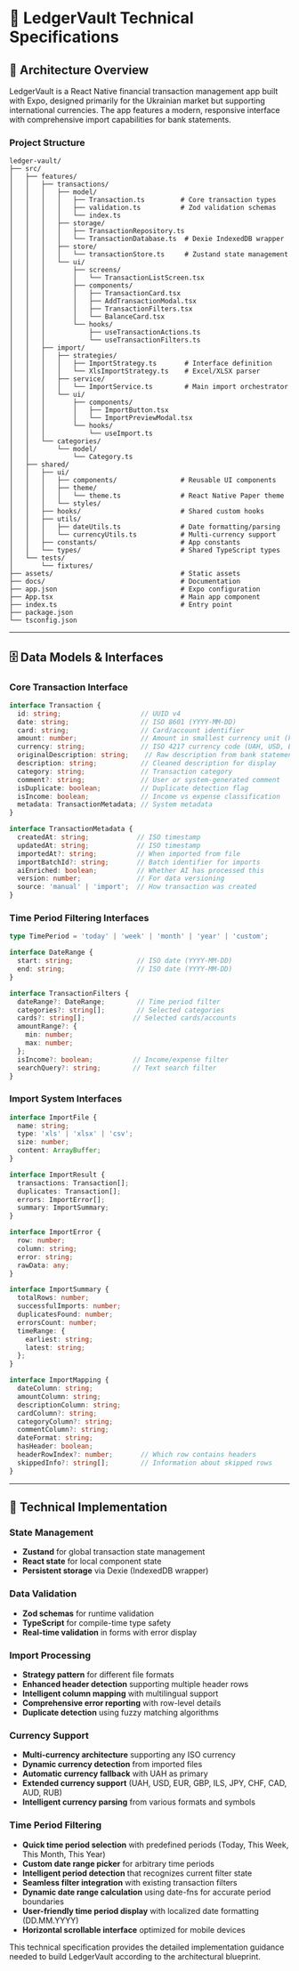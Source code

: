 # 🔧 LedgerVault Technical Specifications

## 📐 Architecture Overview

LedgerVault is a React Native financial transaction management app built with Expo, designed primarily for the Ukrainian market but supporting international currencies. The app features a modern, responsive interface with comprehensive import capabilities for bank statements.

### Project Structure
```
ledger-vault/
├── src/
│   ├── features/
│   │   ├── transactions/
│   │   │   ├── model/
│   │   │   │   ├── Transaction.ts         # Core transaction types
│   │   │   │   ├── validation.ts          # Zod validation schemas
│   │   │   │   └── index.ts
│   │   │   ├── storage/
│   │   │   │   ├── TransactionRepository.ts
│   │   │   │   └── TransactionDatabase.ts  # Dexie IndexedDB wrapper
│   │   │   ├── store/
│   │   │   │   └── transactionStore.ts     # Zustand state management
│   │   │   └── ui/
│   │   │       ├── screens/
│   │   │       │   └── TransactionListScreen.tsx
│   │   │       ├── components/
│   │   │       │   ├── TransactionCard.tsx
│   │   │       │   ├── AddTransactionModal.tsx
│   │   │       │   ├── TransactionFilters.tsx
│   │   │       │   └── BalanceCard.tsx
│   │   │       └── hooks/
│   │   │           ├── useTransactionActions.ts
│   │   │           └── useTransactionFilters.ts
│   │   ├── import/
│   │   │   ├── strategies/
│   │   │   │   ├── ImportStrategy.ts       # Interface definition
│   │   │   │   └── XlsImportStrategy.ts    # Excel/XLSX parser
│   │   │   ├── service/
│   │   │   │   └── ImportService.ts        # Main import orchestrator
│   │   │   └── ui/
│   │   │       ├── components/
│   │   │       │   ├── ImportButton.tsx
│   │   │       │   └── ImportPreviewModal.tsx
│   │   │       └── hooks/
│   │   │           └── useImport.ts
│   │   └── categories/
│   │       └── model/
│   │           └── Category.ts
│   ├── shared/
│   │   ├── ui/
│   │   │   ├── components/                # Reusable UI components
│   │   │   ├── theme/
│   │   │   │   └── theme.ts               # React Native Paper theme
│   │   │   └── styles/
│   │   ├── hooks/                         # Shared custom hooks
│   │   ├── utils/
│   │   │   ├── dateUtils.ts               # Date formatting/parsing
│   │   │   └── currencyUtils.ts           # Multi-currency support
│   │   ├── constants/                     # App constants
│   │   └── types/                         # Shared TypeScript types
│   └── tests/
│       └── fixtures/
├── assets/                                # Static assets
├── docs/                                  # Documentation
├── app.json                               # Expo configuration
├── App.tsx                                # Main app component
├── index.ts                               # Entry point
├── package.json
└── tsconfig.json
```

---

## 🗄️ Data Models & Interfaces

### Core Transaction Interface
```typescript
interface Transaction {
  id: string;                    // UUID v4
  date: string;                  // ISO 8601 (YYYY-MM-DD)
  card: string;                  // Card/account identifier
  amount: number;                // Amount in smallest currency unit (kopecks/cents)
  currency: string;              // ISO 4217 currency code (UAH, USD, EUR, etc.)
  originalDescription: string;    // Raw description from bank statement
  description: string;           // Cleaned description for display
  category: string;              // Transaction category
  comment?: string;              // User or system-generated comment
  isDuplicate: boolean;          // Duplicate detection flag
  isIncome: boolean;             // Income vs expense classification
  metadata: TransactionMetadata; // System metadata
}

interface TransactionMetadata {
  createdAt: string;            // ISO timestamp
  updatedAt: string;            // ISO timestamp
  importedAt?: string;          // When imported from file
  importBatchId?: string;       // Batch identifier for imports
  aiEnriched: boolean;          // Whether AI has processed this
  version: number;              // For data versioning
  source: 'manual' | 'import';  // How transaction was created
}
```

### Time Period Filtering Interfaces
```typescript
type TimePeriod = 'today' | 'week' | 'month' | 'year' | 'custom';

interface DateRange {
  start: string;                // ISO date (YYYY-MM-DD)
  end: string;                  // ISO date (YYYY-MM-DD)
}

interface TransactionFilters {
  dateRange?: DateRange;        // Time period filter
  categories?: string[];        // Selected categories
  cards?: string[];            // Selected cards/accounts
  amountRange?: {
    min: number;
    max: number;
  };
  isIncome?: boolean;          // Income/expense filter
  searchQuery?: string;        // Text search filter
}
```

### Import System Interfaces
```typescript
interface ImportFile {
  name: string;
  type: 'xls' | 'xlsx' | 'csv';
  size: number;
  content: ArrayBuffer;
}

interface ImportResult {
  transactions: Transaction[];
  duplicates: Transaction[];
  errors: ImportError[];
  summary: ImportSummary;
}

interface ImportError {
  row: number;
  column: string;
  error: string;
  rawData: any;
}

interface ImportSummary {
  totalRows: number;
  successfulImports: number;
  duplicatesFound: number;
  errorsCount: number;
  timeRange: {
    earliest: string;
    latest: string;
  };
}

interface ImportMapping {
  dateColumn: string;
  amountColumn: string;
  descriptionColumn: string;
  cardColumn?: string;
  categoryColumn?: string;
  commentColumn?: string;
  dateFormat: string;
  hasHeader: boolean;
  headerRowIndex?: number;       // Which row contains headers
  skippedInfo?: string[];        // Information about skipped rows
}
```

---

## 🔧 Technical Implementation

### State Management
- **Zustand** for global transaction state management
- **React state** for local component state
- **Persistent storage** via Dexie (IndexedDB wrapper)

### Data Validation
- **Zod schemas** for runtime validation
- **TypeScript** for compile-time type safety
- **Real-time validation** in forms with error display

### Import Processing
- **Strategy pattern** for different file formats
- **Enhanced header detection** supporting multiple header rows
- **Intelligent column mapping** with multilingual support
- **Comprehensive error reporting** with row-level details
- **Duplicate detection** using fuzzy matching algorithms

### Currency Support
- **Multi-currency architecture** supporting any ISO currency
- **Dynamic currency detection** from imported files
- **Automatic currency fallback** with UAH as primary
- **Extended currency support** (UAH, USD, EUR, GBP, ILS, JPY, CHF, CAD, AUD, RUB)
- **Intelligent currency parsing** from various formats and symbols

### Time Period Filtering
- **Quick time period selection** with predefined periods (Today, This Week, This Month, This Year)
- **Custom date range picker** for arbitrary time periods
- **Intelligent period detection** that recognizes current filter state
- **Seamless filter integration** with existing transaction filters
- **Dynamic date range calculation** using date-fns for accurate period boundaries
- **User-friendly time period display** with localized date formatting (DD.MM.YYYY)
- **Horizontal scrollable interface** optimized for mobile devices

This technical specification provides the detailed implementation guidance needed to build LedgerVault according to the architectural blueprint. 